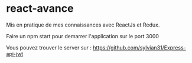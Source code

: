 # react-avance


Mis en pratique de mes connaissances avec ReactJs et Redux.

Faire un npm start pour demarrer l'application sur le port 3000

Vous pouvez trouver le server sur : https://github.com/sylvian31/Express-api-jwt